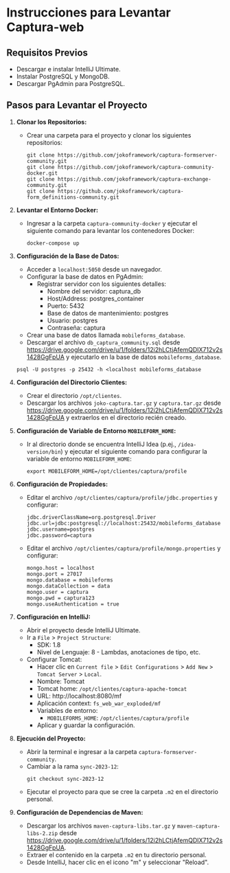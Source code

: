 # Instrucciones para Levantar Captura-web

## Requisitos Previos

- Descargar e instalar IntelliJ Ultimate.
- Instalar PostgreSQL y MongoDB.
- Descargar PgAdmin para PostgreSQL.

## Pasos para Levantar el Proyecto

1. **Clonar los Repositorios:**

    - Crear una carpeta para el proyecto y clonar los siguientes repositorios:
        ```
        git clone https://github.com/jokoframework/captura-formserver-community.git
        git clone https://github.com/jokoframework/captura-community-docker.git
        git clone https://github.com/jokoframework/captura-exchange-community.git
        git clone https://github.com/jokoframework/captura-form_definitions-community.git
        ```

2. **Levantar el Entorno Docker:**

    - Ingresar a la carpeta `captura-community-docker` y ejecutar el siguiente comando para levantar los contenedores Docker:
        ```
        docker-compose up
        ```

3. **Configuración de la Base de Datos:**

    - Acceder a `localhost:5050` desde un navegador.
    - Configurar la base de datos en PgAdmin:
        - Registrar servidor con los siguientes detalles:
            - Nombre del servidor: captura_db
            - Host/Address: postgres_container
            - Puerto: 5432
            - Base de datos de mantenimiento: postgres
            - Usuario: postgres
            - Contraseña: captura
    - Crear una base de datos llamada `mobileforms_database`.
    - Descargar el archivo `db_captura_community.sql` desde https://drive.google.com/drive/u/1/folders/12i2hLCtjAfemQDIX712v2s1428GgFpUA y ejecutarlo en la base de datos `mobileforms_database`.

    ```
    psql -U postgres -p 25432 -h <localhost mobileforms_database 
    ```
    
4. **Configuración del Directorio Clientes:**

    - Crear el directorio `/opt/clientes`.
    - Descargar los archivos `joko-captura.tar.gz` y `captura.tar.gz` desde https://drive.google.com/drive/u/1/folders/12i2hLCtjAfemQDIX712v2s1428GgFpUA y extraerlos en el directorio recién creado.

5. **Configuración de Variable de Entorno `MOBILEFORM_HOME`:**

    - Ir al directorio donde se encuentra IntelliJ Idea (p.ej., `/idea-version/bin`) y ejecutar el siguiente comando para configurar la variable de entorno `MOBILEFORM_HOME`:
        ```
        export MOBILEFORM_HOME=/opt/clientes/captura/profile
        ```
        
6. **Configuración de Propiedades:**

    - Editar el archivo `/opt/clientes/captura/profile/jdbc.properties` y configurar:
        ```
        jdbc.driverClassName=org.postgresql.Driver
        jdbc.url=jdbc:postgresql://localhost:25432/mobileforms_database
        jdbc.username=postgres
        jdbc.password=captura
        ```
    - Editar el archivo `/opt/clientes/captura/profile/mongo.properties` y configurar:
        ```
        mongo.host = localhost
        mongo.port = 27017
        mongo.database = mobileforms
        mongo.dataCollection = data
        mongo.user = captura
        mongo.pwd = captura123
        mongo.useAuthentication = true
        ```

7. **Configuración en IntelliJ:**

    - Abrir el proyecto desde IntelliJ Ultimate.
    - Ir a `File` > `Project Structure`:
        - SDK: 1.8
        - Nivel de Lenguaje: 8 - Lambdas, anotaciones de tipo, etc.
    - Configurar Tomcat:
        - Hacer clic en `Current file` > `Edit Configurations` > `Add New` > `Tomcat Server` > `Local`.
        - Nombre: Tomcat
        - Tomcat home: `/opt/clientes/captura-apache-tomcat`
        - URL: http://localhost:8080/mf
        - Aplicación context: `fs_web_war_exploded/mf`
        - Variables de entorno:
            - `MOBILEFORMS_HOME`: `/opt/clientes/captura/profile`
        - Aplicar y guardar la configuración.

8. **Ejecución del Proyecto:**

    - Abrir la terminal e ingresar a la carpeta `captura-formserver-community`.
    - Cambiar a la rama `sync-2023-12`:
        ```
        git checkout sync-2023-12
        ```
    - Ejecutar el proyecto para que se cree la carpeta `.m2` en el directorio personal.

9. **Configuración de Dependencias de Maven:**

    - Descargar los archivos `maven-captura-libs.tar.gz` y `maven-captura-libs-2.zip` desde https://drive.google.com/drive/u/1/folders/12i2hLCtjAfemQDIX712v2s1428GgFpUA.
    - Extraer el contenido en la carpeta `.m2` en tu directorio personal.
    - Desde IntelliJ, hacer clic en el icono "m" y seleccionar "Reload".

